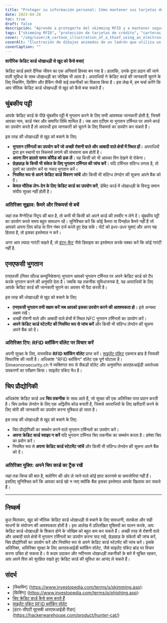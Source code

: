 ```yaml
---
title: "Proteger su información personal: Cómo mantener sus tarjetas de crédito a salvo de RFID Skimming y otros ataques físicos"
date: 2023-04-28
toc: true
draft: false
descripción: "Aprende a protegerte del skimming RFID y a mantener segura la información de tus tarjetas de crédito con estos sencillos consejos."
tags: ["skimming RFID", "protección de tarjetas de crédito", "carteras con bloqueo RFID", "tarjetas de crédito con chip", "phishing", "ciberseguridad", "robo de identidad", "privacidad", "pagos sin contacto", "pagos móviles", "seguridad financiera", "tarjetas inteligentes", "NFC", "cifrado", "protección de datos", "lectores RFID", "tecnología RFID", "carterismo electrónico", "bolsillo silencioso", "gato cazador"].
cover: "/img/cover/A_cartoon_illustration_of_a_thief_using_an_electronic_device.png"
coverAlt: "Ilustración de dibujos animados de un ladrón que utiliza un dispositivo electrónico para robar la información de la tarjeta de crédito de la cartera de una persona."
coverCaption: ""
---
```


 **शारीरिक क्रेडिट कार्ड धोखाधड़ी से खुद को कैसे बचाएं**
 
 क्रेडिट कार्ड हमारे दैनिक जीवन का एक अनिवार्य हिस्सा बन गया है। हालांकि, उनके द्वारा प्रदान की जाने वाली सुविधा के साथ धोखाधड़ी का जोखिम भी आता है। अपराधियों ने क्रेडिट कार्ड की जानकारी चुराने के लिए स्किमिंग, फ़िशिंग और हैकिंग जैसी कई तकनीकों का विकास किया है। इस लेख में, हम चर्चा करेंगे कि आप भौतिक क्रेडिट कार्ड धोखाधड़ी से खुद को कैसे बचा सकते हैं।
 
 ## चुंबकीय पट्टी
 
 आपके क्रेडिट कार्ड के पीछे चुंबकीय पट्टी में भुगतान करने के लिए सभी आवश्यक जानकारी होती है, जिसमें आपका नाम, कार्ड नंबर और समाप्ति तिथि शामिल है। जब आप एटीएम या भुगतान टर्मिनल पर अपने कार्ड का उपयोग करते हैं तो अपराधी इस जानकारी को चुराने के लिए स्किमर्स का उपयोग कर सकते हैं।
 
 इस तरह की धोखाधड़ी से खुद को बचाने के लिए:
 
 - **भुगतान टर्मिनलों का उपयोग करें जो अच्छी रोशनी वाले और आबादी वाले क्षेत्रों में स्थित हों**। अपराधियों द्वारा इन स्थानों पर स्किमर्स लगाने की संभावना कम होती है।
 - **अपना पिन डालते समय कीपैड को ढक लें**। यह किसी को भी आपका पिन देखने से रोकेगा।
 - **छेड़छाड़ के किसी भी संकेत के लिए भुगतान टर्मिनल की जांच करें**। यदि टर्मिनल संदिग्ध लगता है, तो दूसरे का उपयोग करें या नकद भुगतान करें।
 - **नियमित रूप से अपने क्रेडिट कार्ड विवरण जांचें** और किसी भी संदिग्ध लेनदेन की सूचना अपने बैंक को दें।
 - **केवल भौतिक लेन-देन के लिए क्रेडिट कार्ड का उपयोग करें**, डेबिट कार्ड में धोखाधड़ी के विरुद्ध समान संघीय सुरक्षा नहीं होती है।
 
 ### अतिरिक्त सुझाव: कैमरे और स्किमर्स से बचें
 
 जहां तक मैग्नेटिक स्ट्रिप की बात है, तो कभी भी किसी को अपने कार्ड की तस्वीर न लेने दें। चुंबकीय पट्टी का उपयोग करते समय बहुत सावधान रहें। सुनिश्चित करें कि कोई कैमरा या पिनहोल कैमरे नहीं हैं जो आपको अपना ज़िप कोड या पिन नंबर दर्ज करते हुए देख सकें। पोर्ट को इधर-उधर घुमाएं और अगर यह हिलता है, तो इसका इस्तेमाल न करें।
 
 अगर आप ज़्यादा गारंटी चाहते हैं, तो [हंटर-कैट](https://hackerwarehouse.com/product/hunter-cat/) जैसे डिवाइस का इस्तेमाल करके पक्का करें कि कोई गारंटी नहीं है.
 
 ## एनएफसी भुगतान
 
 एनएफसी (नियर फील्ड कम्युनिकेशन) भुगतान आपको भुगतान टर्मिनल पर अपने क्रेडिट कार्ड को टैप करके भुगतान करने की अनुमति देता है। जबकि यह तकनीक सुविधाजनक है, यह अपराधियों के लिए आपके क्रेडिट कार्ड की जानकारी चुराने का अवसर भी पैदा करती है।
 
 इस तरह की धोखाधड़ी से खुद को बचाने के लिए:
 
 - **एनएफसी भुगतान तभी सक्षम करें जब आपको इसका उपयोग करने की आवश्यकता हो**। इसे अन्यथा अक्षम रखें।
 - अच्छी रोशनी वाले और आबादी वाले क्षेत्रों में स्थित NFC भुगतान टर्मिनलों का उपयोग करें।
 - **अपने क्रेडिट कार्ड स्टेटमेंट की नियमित रूप से जांच करें** और किसी भी संदिग्ध लेनदेन की सूचना अपने बैंक को दें।
 
 ### अतिरिक्त टिप: RFID ब्लॉकिंग वॉलेट पर विचार करें
 
 अपनी सुरक्षा के लिए, वास्तविक **RFID ब्लॉकिंग वॉलेट** प्राप्त करें। [साइलेंट पॉकेट](https://amzn.to/421J6o6) एकमात्र ब्रांड है जिसकी सिफारिश की जाती है। अधिकांश "RFID ब्लॉकिंग" वॉलेट एक पूर्ण घोटाला है। Simeononsecurity.ch ने व्यक्तिगत रूप से सैकड़ों वॉलेट और अनुमानित आरएफआईडी अवरोधक उपकरणों का परीक्षण किया। साइलेंट पॉकेट वैध है।
 
 ## चिप प्रौद्योगिकी
 
 अधिकांश क्रेडिट कार्ड अब **चिप तकनीक** के साथ आते हैं, जो सुरक्षा की एक अतिरिक्त परत प्रदान करती है। चिप प्रत्येक लेनदेन के लिए एक अद्वितीय कोड बनाती है, जिससे अपराधियों के लिए खरीदारी करने के लिए चोरी की जानकारी का उपयोग करना मुश्किल हो जाता है।
 
 इस तरह की धोखाधड़ी से खुद को बचाने के लिए:
 
 - चिप प्रौद्योगिकी का समर्थन करने वाले भुगतान टर्मिनलों का उपयोग करें।
 - **अपना क्रेडिट कार्ड स्वाइप न करें** यदि भुगतान टर्मिनल चिप तकनीक का समर्थन करता है। हमेशा चिप का प्रयोग करें।
 - नियमित रूप से **अपना क्रेडिट कार्ड स्टेटमेंट जांचें** और किसी भी संदिग्ध लेनदेन की सूचना अपने बैंक को दें।
 
 ### अतिरिक्त युक्ति: अपने चिप कार्ड का ट्रैक रखें
 
 जहां तक चिप्स की बात है, क्लोनिंग की ओर ले जाने वाले कोई ज्ञात कारनामे या कमजोरियां नहीं हैं। इसलिए सुनिश्चित करें कि आपका कार्ड खो न जाए क्योंकि बैंक इसका इस्तेमाल आपके खिलाफ कर सकते हैं।
 
 ______
 
 ## निष्कर्ष
 
 कुल मिलाकर, खुद को भौतिक क्रेडिट कार्ड धोखाधड़ी से बचाने के लिए सावधानी, सतर्कता और सही साधनों के संयोजन की आवश्यकता होती है। इस आलेख में उल्लिखित युक्तियों का पालन करके, आप क्रेडिट कार्ड धोखाधड़ी के शिकार होने के जोखिम को बहुत कम कर सकते हैं। अच्छी तरह से रोशनी वाले और आबादी वाले क्षेत्रों में भुगतान टर्मिनलों का उपयोग करना याद रखें, छेड़छाड़ के संकेतों की जांच करें, चिप प्रौद्योगिकी का उपयोग करें और नियमित रूप से अपने क्रेडिट कार्ड स्टेटमेंट की जांच करें। इसके अतिरिक्त, अतिरिक्त सुरक्षा के लिए आरएफआईडी ब्लॉकिंग वॉलेट, जैसे साइलेंट पॉकेट ब्रांड पर विचार करना उचित हो सकता है। ये कदम उठाकर और नवीनतम धोखाधड़ी तकनीकों के बारे में सूचित रहकर, आप अपने वित्त को सुरक्षित रखते हुए क्रेडिट कार्ड की सुविधा का आनंद ले सकते हैं।
 
 
 ## संदर्भ
 
 - [स्किमिंग] (https://www.investopedia.com/terms/s/skimming.asp):
 - [फ़िशिंग] (https://www.investopedia.com/terms/p/phishing.asp):
 - [चिप क्रेडिट कार्ड कैसे काम करते हैं](https://www.creditkarma.com/credit-cards/i/chip-credit-cards-work)
 - [साइलेंट पॉकेट RFID ब्लॉकिंग वॉलेट](https://amzn.to/421J6o6)
 - [हंटर-सीएटी यूएसबी आरएफआईडी रीडर] (https://hackerwarehouse.com/product/hunter-cat/)